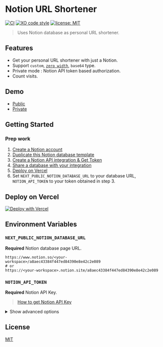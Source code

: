 # Notion URL Shortener

[![CI](https://github.com/younho9/notion-url-shortener/actions/workflows/ci.yml/badge.svg)](https://github.com/younho9/notion-url-shortener/actions/workflows/ci.yml)
[![XO code style](https://img.shields.io/badge/code_style-XO-5ed9c7.svg)](https://github.com/xojs/xo)
[![license: MIT](https://img.shields.io/badge/license-MIT-green.svg)](./LICENSE)

> Uses Notion database as personal URL shortener.

## Features

- Get your personal URL shortener with just a Notion.
- Support `custom`, [`zero width`](https://zws.im/), `base64` type.
- Private mode : Notion API token based authorization.
- Count visits.

## Demo

- [Public](https://notion-url-shortener.vercel.app/)
- [Private](https://yh9.page/)

## Getting Started

### Prep work

1. [Create a Notion account](https://www.notion.so/signup)
2. [Duplicate this Notion database template](https://younho9.notion.site/0382396e66cd4575901bd3ba0959fdb9?v=8dc11ef9545f494bbc4bb2380b926d0e)
3. [Create a Notion API integration & Get Token](https://developers.notion.com/docs#step-1-create-an-integration)
4. [Share a database with your integration](https://developers.notion.com/docs#step-2-share-a-database-with-your-integration)
5. [Deploy on Vercel](<https://vercel.com/new/clone?repository-url=https%3A%2F%2Fgithub.com%2Fyounho9%2Fnotion-url-shortener%2Ftree%2Fmain&env=NEXT_PUBLIC_NOTION_DATABASE_URL,NOTION_API_TOKEN&envDescription=Notion%20Database%20%26%20Notion%20API%20token%20is%20required.&envLink=https%3A%2F%2Fgithub.com%2Fyounho9%2Fnotion-url-shortener%23environment-variables&project-name=notion-url-shortener&repo-name=notion-url-shortener&demo-title=Notion%20URL%20Shortener&demo-description=Notion%20URL%20Shortener%20(Public)&demo-url=https%3A%2F%2Fnotion-url-shortener.vercel.app%2F>)
6. Set `NEXT_PUBLIC_NOTION_DATABASE_URL` to your database URL, `NOTION_API_TOKEN` to your token obtained in step 3.

## Deploy on Vercel

[![Deploy with Vercel](https://vercel.com/button)](<https://vercel.com/new/clone?repository-url=https%3A%2F%2Fgithub.com%2Fyounho9%2Fnotion-url-shortener%2Ftree%2Fmain&env=NEXT_PUBLIC_NOTION_DATABASE_URL,NOTION_API_TOKEN&envDescription=Notion%20Database%20%26%20Notion%20API%20token%20is%20required.&envLink=https%3A%2F%2Fgithub.com%2Fyounho9%2Fnotion-url-shortener%23environment-variables&project-name=notion-url-shortener&repo-name=notion-url-shortener&demo-title=Notion%20URL%20Shortener&demo-description=Notion%20URL%20Shortener%20(Public)&demo-url=https%3A%2F%2Fnotion-url-shortener.vercel.app%2F>)

## Environment Variables

### `NEXT_PUBLIC_NOTION_DATABASE_URL`

**Required** Notion database page URL.

```
https://www.notion.so/<your-workspace>/a8aec43384f447ed84390e8e42c2e089
# or
https://<your-workspace>.notion.site/a8aec43384f447ed84390e8e42c2e089
```

### `NOTION_API_TOKEN`

**Required** Notion API Key.

> [How to get Notion API Key](https://developers.notion.com/docs)

<details>
  <summary>Show advanced options</summary>

### `USE_TOKEN_AUTH`

If set to `true`, visitors without tokens cannot submit new URLs.

_Default_ `false`

### `MAXIMUM_ZERO_WIDTH_SHORTEN_LENGTH`

Maximum length of URL path with zero width shorten.

_Default_ `8`

### `MAXIMUM_BASE64_SHORTEN_LENGTH`

Maximum length of URL path with base64 shorten.

_Default_ `7`

### `MAXIMUM_GENERATION_ATTEMPTS`

Maximum number of times to retry when the generated URL path conflicts with the already registered URL path.

_Default_ `5`

</details>

## License

[MIT](LICENSE)
